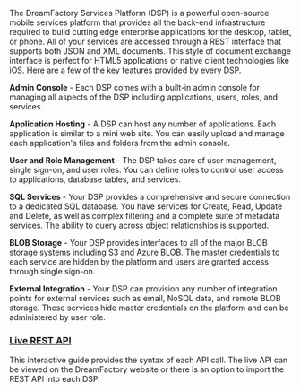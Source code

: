 <p>The DreamFactory Services Platform (DSP) is a powerful open-source mobile services platform that provides all the back-end infrastructure required to build cutting edge enterprise applications for the desktop, tablet, or phone. All of your services are accessed through a REST interface that supports both JSON and XML documents. This style of document exchange interface is perfect for HTML5 applications or native client technologies like iOS. Here are a few of the key features provided by every DSP.</p>

<p><strong>Admin Console</strong> - Each DSP comes with a built-in admin console for managing all aspects of the DSP including applications, users, roles, and services.</p>

<p><strong>Application Hosting</strong> - A DSP can host any number of applications. Each application is similar to a mini web site. You can easily upload and manage each application's files and folders from the admin console.</p>

<p><strong>User and Role Management</strong> - The DSP takes care of user management, single sign-on, and user roles. You can define roles to control user access to applications, database tables, and services.</p>

<p><strong>SQL Services</strong> - Your DSP provides a comprehensive and secure connection to a dedicated SQL database. You have services for Create, Read, Update and Delete, as well as complex filtering and a complete suite of metadata services. The ability to query across object relationships is supported.</p>

<p><strong>BLOB Storage</strong> - Your DSP provides interfaces to all of the major BLOB storage systems including S3 and Azure BLOB. The master credentials to each service are hidden by the platform and users are granted access through single sign-on.</p>

<p><strong>External Integration</strong> - Your DSP can provision any number of integration points for external services such as email, NoSQL data, and remote BLOB storage. These services hide master credentials on the platform and can be administered by user role.</p>

<!--<h3><a href="/api/dsp-account">Free Edition Setup</a></h3>

<p>Anyone can Get the Free Edition of the DreamFactory Services Platform after creating an account on our website. You always have the option to move the entire DSP to your own Amazon, Azure, or on-premise setup at a later date. Once your Free Edition is up and running you are ready to start building client side apps that talk to your DSP.</p>
-->
<!--<h3><a href="/api/admin-overview">Admin Console Walkthrough</a></h3>

<p>The admin console is used by system administrators to manage their DSP's applications, users, roles, and services.</p>-->

<h3><a href="/developers/live_API">Live REST API</a></h3>

<p>This interactive guide provides the syntax of each API call. The live API can be viewed on the DreamFactory website or there is an option to import the REST API into each DSP.</p>
